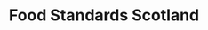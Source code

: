 ---
schema: default
title: Food Standards Scotland
description: Non-departmental public body. Part of Scottish Government
logo: ''
type:
- Non-Departmental Public Body
portal_url: ''
org_url: http://www.foodstandards.gov.scot
twitter_handle: 
wikidata_qid: Q20713120
wdtk_id: food_standards_scotland
---